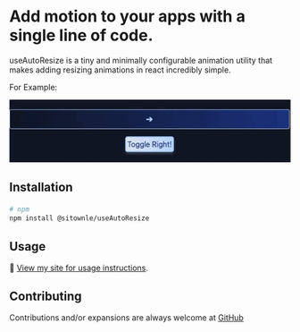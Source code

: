 # Add motion to your apps with a single line of code.

useAutoResize is a tiny and minimally configurable animation utility that makes adding resizing animations in react incredibly simple.

For Example:

![alt text](https://github.com/sitownle/useAutoResize/blob/main/useAutoResizeDemo.gif?raw=true)

## Installation

```bash
# npm
npm install @sitownle/useAutoResize
```

## Usage

📖 [View my site for usage instructions](https://sitownle.dev/experimental/auto-resize).

## Contributing

Contributions and/or expansions are always welcome at <a href="https://github.com/sitownle/useAutoResize/issues">GitHub</a>
